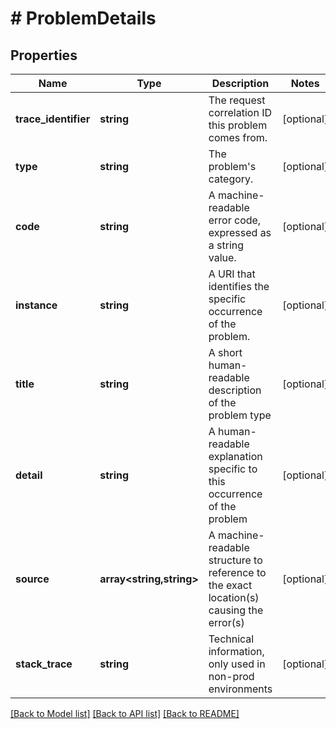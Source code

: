 # # ProblemDetails

## Properties

Name | Type | Description | Notes
------------ | ------------- | ------------- | -------------
**trace_identifier** | **string** | The request correlation ID this problem comes from. | [optional]
**type** | **string** | The problem&#39;s category. | [optional]
**code** | **string** | A machine-readable  error code, expressed as a string value. | [optional]
**instance** | **string** | A URI that identifies the specific occurrence of the problem. | [optional]
**title** | **string** | A short human-readable description of the problem type | [optional]
**detail** | **string** | A human-readable explanation specific to this occurrence of the problem | [optional]
**source** | **array<string,string>** | A machine-readable structure to reference to the exact location(s) causing the error(s) | [optional]
**stack_trace** | **string** | Technical information, only used in non-prod environments | [optional]

[[Back to Model list]](../../README.md#models) [[Back to API list]](../../README.md#endpoints) [[Back to README]](../../README.md)
